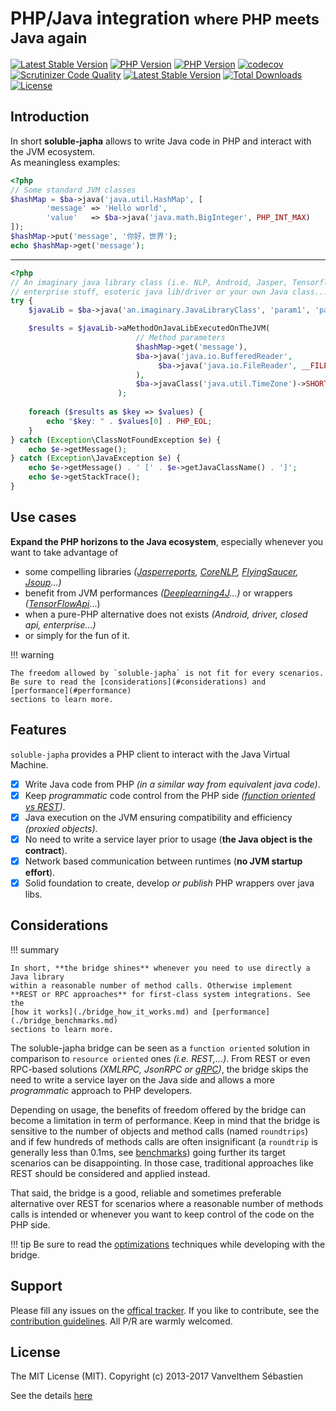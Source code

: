 # PHP/Java integration <small>where PHP meets Java again</small>

[![Latest Stable Version](https://poser.pugx.org/soluble/japha/v/stable.svg)](https://packagist.org/packages/soluble/japha)
[![PHP Version](http://img.shields.io/badge/php-5.5+-ff69b4.svg)](https://packagist.org/packages/soluble/japha)
[![PHP Version](http://img.shields.io/badge/php-7.1+-ff69b4.svg)](https://packagist.org/packages/soluble/japha)
[![codecov](https://codecov.io/gh/belgattitude/soluble-japha/branch/master/graph/badge.svg)](https://codecov.io/gh/belgattitude/soluble-japha)
[![Scrutinizer Code Quality](https://scrutinizer-ci.com/g/belgattitude/soluble-japha/badges/quality-score.png?b=master)](https://scrutinizer-ci.com/g/belgattitude/soluble-japha/?branch=master)
[![Latest Stable Version](https://poser.pugx.org/soluble/japha/v/stable.svg)](https://packagist.org/packages/soluble/japha)
[![Total Downloads](https://poser.pugx.org/soluble/japha/downloads.png)](https://packagist.org/packages/soluble/japha)
[![License](https://poser.pugx.org/soluble/japha/license.png)](https://packagist.org/packages/soluble/japha)

## Introduction

In short **soluble-japha** allows to write Java code in PHP and interact with the JVM ecosystem.  
As meaningless examples:

```php
<?php
// Some standard JVM classes
$hashMap = $ba->java('java.util.HashMap', [         
        'message' => 'Hello world',                 
        'value'   => $ba->java('java.math.BigInteger', PHP_INT_MAX)
]);
$hashMap->put('message', '你好，世界');
echo $hashMap->get('message');
```

-------

```php
<?php
// An imaginary java library class (i.e. NLP, Android, Jasper, Tensorflow,
// enterprise stuff, esoteric java lib/driver or your own Java class...)
try {    
    $javaLib = $ba->java('an.imaginary.JavaLibraryClass', 'param1', 'param2');

    $results = $javaLib->aMethodOnJavaLibExecutedOnTheJVM(
                            // Method parameters                             
                            $hashMap->get('message'),
                            $ba->java('java.io.BufferedReader',
                                 $ba->java('java.io.FileReader', __FILE__)
                            ),
                            $ba->javaClass('java.util.TimeZone')->SHORT
                        );
    
    foreach ($results as $key => $values) {    
        echo "$key: " . $values[0] . PHP_EOL;            
    }    
} catch (Exception\ClassNotFoundException $e) { 
    echo $e->getMessage(); 
} catch (Exception\JavaException $e) { 
    echo $e->getMessage() . ' [' . $e->getJavaClassName() . ']';
    echo $e->getStackTrace(); 
}

```
                                             
## Use cases 

**Expand the PHP horizons to the Java ecosystem**, especially whenever you want 
to take advantage of

- some compelling libraries *([Jasperreports](http://community.jaspersoft.com/project/jasperreports-library), [CoreNLP](http://stanfordnlp.github.io/CoreNLP/), [FlyingSaucer](https://github.com/flyingsaucerproject/flyingsaucer/releases), [Jsoup](https://jsoup.org/)...)*
- benefit from JVM performances *([Deeplearning4J](https://deeplearning4j.org/)...)* or wrappers *([TensorFlowApi](https://www.tensorflow.org/api_docs)*...)
- when a pure-PHP alternative does not exists *(Android, driver, closed api, enterprise...)* 
- or simply for the fun of it.  

!!! warning

    The freedom allowed by `soluble-japha` is not fit for every scenarios. 
    Be sure to read the [considerations](#considerations) and [performance](#performance) 
    sections to learn more. 

## Features

`soluble-japha` provides a PHP client to interact with the Java Virtual Machine.       

- [x] Write Java code from PHP *(in a similar way from equivalent java code)*.  
- [x] Keep *programmatic* code control from the PHP side *([function oriented vs REST](#considerations))*.
- [x] Java execution on the JVM ensuring compatibility and efficiency *(proxied objects)*.
- [x] No need to write a service layer prior to usage (**the Java object is the contract**).
- [x] Network based communication between runtimes (**no JVM startup effort**).
- [x] Solid foundation to create, develop *or publish* PHP wrappers over java libs.
                              
## Considerations

!!! summary 

    In short, **the bridge shines** whenever you need to use directly a Java library
    within a reasonable number of method calls. Otherwise implement 
    **REST or RPC approaches** for first-class system integrations. See the
    [how it works](./bridge_how_it_works.md) and [performance](./bridge_benchmarks.md) 
    sections to learn more.

The soluble-japha bridge can be seen as a `function oriented` solution in 
comparison to `resource oriented` ones *(i.e. REST,...)*. From REST or even 
RPC-based solutions *(XMLRPC, JsonRPC or [gRPC](https://github.com/grpc/grpc))*, 
the bridge skips the need to write a service layer on 
the Java side and allows a more *programmatic* approach to PHP developers.

Depending on usage, the benefits of freedom offered by the bridge
can become a limitation in term of performance. Keep in mind that 
the bridge is sensitive to the number of objects and method calls
(named `roundtrips`) and if few hundreds of methods calls are 
often insignificant (a `roundtrip` is generally less than 0.1ms, 
see [benchmarks](./bridge_benchmarks.md)) going further
its target scenarios can be disappointing. In those case, 
traditional approaches like REST should be considered and applied instead.     
  
That said, the bridge is a good, reliable and sometimes preferable alternative 
over REST for scenarios where a reasonable number of methods calls is intended
or whenever you want to keep control of the code on the PHP side.

!!! tip
    Be sure to read the [optimizations](./language_optimizations.md) techniques while developing with the bridge.

## Support

Please fill any issues on the [offical tracker](https://github.com/belgattitude/soluble-japha/issues). 
If you like to contribute, see the [contribution guidelines](https://github.com/belgattitude/soluble-japha/blob/master/CONTRIBUTING.md). 
All P/R are warmly welcomed. 


## License 

The MIT License (MIT). Copyright (c) 2013-2017 Vanvelthem Sébastien
 
See the details [here](https://github.com/belgattitude/soluble-japha/blob/master/LICENSE.txt) 

